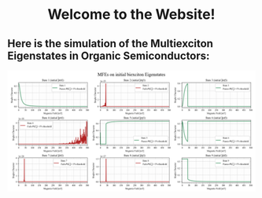 # <p style="text-align:center;">Welcome to the Website!</p>

## Here is the simulation of the Multiexciton Eigenstates in Organic Semiconductors:

![Figure](test.png)
